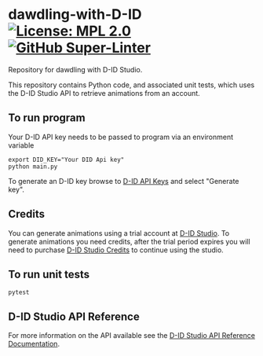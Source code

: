 # dawdling-with-D-ID [![License: MPL 2.0](https://img.shields.io/badge/License-MPL%202.0-brightgreen.svg)](https://opensource.org/licenses/MPL-2.0) [![GitHub Super-Linter](https://github.com/tom-halpin/dawdling-with-D-ID/actions/workflows/SuperLinterWorkflow/badge.svg)](https://github.com/marketplace/actions/super-linter)

Repository for dawdling with D-ID Studio.

 This repository contains Python code, and associated unit tests, which uses the D-ID Studio API to retrieve animations from an account.

## To run program

Your D-ID API key needs to be passed to program via an environment variable

```shell
export DID_KEY="Your DID Api key"
python main.py
```

To generate an D-ID key browse to [D-ID API Keys](https://studio.d-id.com/account-settings) and select "Generate key".

## Credits

You can generate animations using a trial account at [D-ID Studio](https://studio.d-id.com/). To generate animations you need credits, after the trial period expires you will need to purchase [D-ID Studio Credits](https://www.d-id.com/pricing/) to continue using the studio.

## To run unit tests

```shell
pytest
```

## D-ID Studio API Reference

For more information on the API available see the [D-ID Studio API Reference Documentation](https://docs.d-id.com/reference/get-started).
